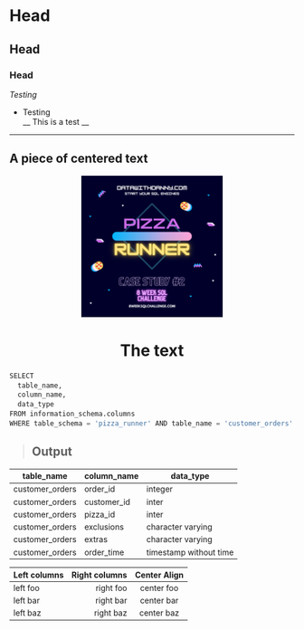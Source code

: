# Head
## Head
### Head
*Testing*
* Testing<br>
__ This is a test __
---
<p align= "center">
    <h2>A piece of centered text</h2>
</p>

<p align="center">
  <img width="250" height="250" src="images/pizza_runner.png">
</p>
<h1><center>The text</center></h1>


```python
SELECT 
  table_name,
  column_name,
  data_type
FROM information_schema.columns
WHERE table_schema = 'pizza_runner' AND table_name = 'customer_orders'
```
> ## Output

| table_name    | column_name   | data_type   |
| ------------- | ------------- | ------------- |
| customer_orders | order_id    | integer  |
| customer_orders | customer_id | inter  |
| customer_orders | pizza_id    | inter  |
| customer_orders | exclusions  | character varying  |
| customer_orders | extras      | character varying  |
| customer_orders | order_time  | timestamp without time  |



| Left columns  | Right columns  | Center Align|
| ------------- |-------------:  | :----------:|
| left foo      | right foo      | center foo  |
| left bar      | right bar      | center bar  |
| left baz      | right baz      | center baz  |